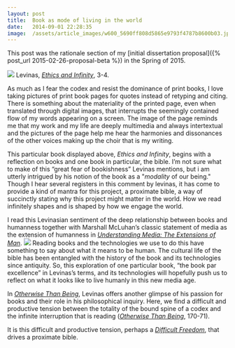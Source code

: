 ```yaml
---
layout:	post
title:	Book as mode of living in the world
date:	2014-09-01 22:28:35
image:	/assets/article_images/w600_5690ff808d5865e9793f4787b8600b03.jpg
---
```

This post was the rationale section of my [initial dissertation proposal]({% post_url 2015-02-26-proposal-beta %}) in the Spring of 2015.

![]({{site.baseurl}}/assets/article_images/w600_11b33c85697aabe51b3d00832adf65d7.jpg)
Levinas, [*Ethics and Infinity*](http://www.worldcat.org/oclc/11650618), 3-4.

As much as I fear the codex and resist the dominance of print books, I love taking pictures of print book pages for quotes instead of retyping and citing. There is something about the materiality of the printed page, even when translated through digital images, that interrupts the seemingly contained flow of my words appearing on a screen. The image of the page reminds me that my work and my life are deeply multimedia and always intertextual and the pictures of the page help me hear the harmonies and dissonances of the other voices making up the choir that is my writing.

This particular book displayed above, *Ethics and Infinity*, begins with a reflection on books and one book in particular, the bible. I’m not sure what to make of this “great fear of bookishness” Levinas mentions, but i am utterly intrigued by his notion of the book as a "*modality* of our being." Though I hear several registers in this comment by levinas, it has come to provide a kind of mantra for this project, a proximate bible, a way of succinctly stating why this project might matter in the world. How we read infinitely shapes and is shaped by how we engage the world.

I read this Levinasian sentiment of the deep relationship between books and humanness together with Marshall McLuhan’s classic statement of media as the extension of humanness in [*Understanding Media: The Extensions of Man*](http://www.worldcat.org/oclc/305387).
![]({{site.baseurl}}/assets/article_images/w600_b1f2ed49120dc919f8bc3ffdb2d527e6.jpg)
Reading books and the technologies we use to do this have something to say about what it means to be human. The cultural life of the bible has been entangled with the history of the book and its technologies since antiquity. So, this exploration of one particular book, “the book par excellence” in Levinas’s terms, and its technologies will hopefully push us to reflect on what it looks like to live humanly in this new media age.

In [*Otherwise Than Being*](http://www.worldcat.org/oclc/38908709), Levinas offers another glimpse of his passion for books and their role in his philosophical inquiry. Here, we find a difficult and productive tension between the totality of the bound spine of a codex and the infinite interruption that is reading ([*Otherwise Than Being*](http://www.worldcat.org/oclc/38908709), 170-71).

It is this difficult and productive tension, perhaps a [*Difficult Freedom*](http://www.worldcat.org/oclc/21077530), that drives a proximate bible.
